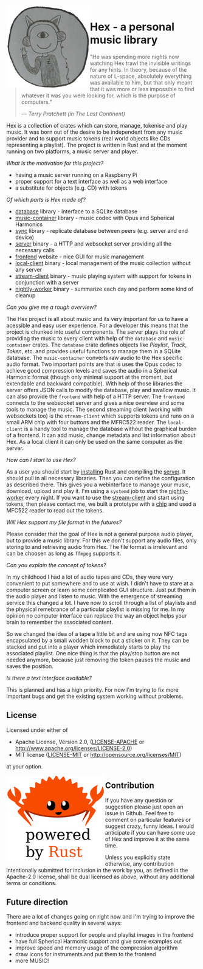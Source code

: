 <img align="left" src="assets/github.png" width="220px"/>

#  Hex - a personal music library
> "He was spending more nights now watching Hex trawl the invisible writings for any hints. In theory, because of the nature of L-space, absolutely everything was available to him, but that only meant that it was more or less impossible to find whatever it was you were looking for, which is the purpose of computers."
>
> &mdash; <cite>Terry Pratchett (in The Last Continent)</cite>

Hex is a collection of crates which can store, manage, tokenise and play music. It was born out of the desire to be independent from any music provider and to support music tokens (real world objects like CDs representing a playlist). The project is written in Rust and at the moment running on two platforms, a music server and player.

*What is the motivation for this project?*
 * having a music server running on a Raspberry Pi
 * proper support for a text interface as well as a web interface
 * a substitute for objects (e.g. CD) with tokens

*Of which parts is Hex made of?*
 * [database](database/) library - interface to a SQLite database
 * [music-container](music-container/) library - music codec with Opus and Spherical Harmonics
 * [sync](sync/) library - replicate database between peers (e.g. server and end device)
 * [server](server) binary - a HTTP and websocket server providing all the necessary calls
 * [frontend](frontend) website - nice GUI for music management
 * [local-client](local-client) binary - local management of the music collection without any server
 * [stream-client](stream-client) binary - music playing system with support for tokens in conjunction with a server
 * [nightly-worker](nightly-worker) binary - summarize each day and perform some kind of cleanup

*Can you give me a rough overview?*

The Hex project is all about music and its very important for us to have a acessible and easy user experience. For a developer this means that the project is chunked into useful components. The server plays the role of providing the music to every client with help of the `database` and `music-container` crates. The `database` crate defines objects like _Playlist_, _Track_, _Token_, etc. and provides useful functions to manage them in a SQLite database. The `music-container` converts raw audio to the Hex specific audio format. Two important points are that is uses the Opus codec to achieve good compression levels and saves the audio in a Spherical Harmonic format (though only minimal support at the moment, but extendable and backward compatible). With help of those libraries the server offers JSON calls to modify the database, play and swallow music. It can also provide the `frontend` with help of a HTTP server. The `frontend` connects to the websocket server and gives a nice overview and some tools to manage the music. The second streaming client (working with websockets too) is the `stream-client` which supports tokens and runs on a small ARM chip with four buttons and the MFRC522 reader. The `local-client` is a handy tool to manage the database without the graphical burden of a frontend. It can add music, change metadata and list information about Hex. As a local client it can only be used on the same computer as the server.

*How can I start to use Hex?*

As a user you should start by [installing](http://rust-lang.org/install.html) Rust and compiling the [server](server). It should pull in all necessary libraries. Then you can define the configuration as described there. This gives you a webinterface to manage your music, download, upload and play it. I'm using a `systemd` job to start the [nightly-worker](nightly-worker/) every night. If you want to use the [stream-client](stream-client/) and start using tokens, then please contact me, we built a prototype with a [chip](getchip.com) and used a MFC522 reader to read out the tokens.

*Will Hex support my file format in the futures?*

Please consider that the goal of Hex is not a general purpose audio player, but to provide a music library. For this we don't support any audio files, only storing to and retrieving audio from Hex. The file format is irrelevant and can be choosen as long as `ffmpeg` supports it.

*Can you explain the concept of tokens?*

In my childhood I had a lot of audio tapes and CDs, they were very convenient to put somewhere and to use at wish. I didn't have to stare at a computer screen or learn some complicated GUI structure. Just put them in the audio player and listen to music. With the emergence of streaming service this changed a lot. I have now to scroll through a list of playlists and the physical remebrance of a particular playlist is missing for me. In my opinion no computer interface can replace the way an object helps your brain to remember the associated content. 

So we changed the idea of a tape a little bit and are using now NFC tags encapsulated by a small wodden block to put a sticker on it. They can be stacked and put into a player which immediately starts to play the associated playlist. One nice thing is that the play/stop button are not needed anymore, because just removing the token pauses the music and saves the position.

*Is there a text interface available?*

This is planned and has a high priority. For now I'm trying to fix more important bugs and get the existing system working without problems.

## License

Licensed under either of

- Apache License, Version 2.0, ([LICENSE-APACHE](LICENSE-APACHE) or <http://www.apache.org/licenses/LICENSE-2.0>)
- MIT license ([LICENSE-MIT](LICENSE-MIT) or <http://opensource.org/licenses/MIT>)

at your option.

<img align="left" src="assets/rust2.png" width="260px"/>

## Contribution
If you have any question or suggestion please just open an issue in Github. Feel free to comment on particular features or suggest crazy, funny ideas. I would anticipate if you can have some use of Hex and improve it at the same time.

Unless you explicitly state otherwise, any contribution intentionally submitted for inclusion in the work by you, as defined in the Apache-2.0 license, shall be dual licensed as above, without any additional terms or conditions.

## Future direction

There are a lot of changes going on right now and I'm trying to improve the frontend and backend quality in several ways:
 * introduce proper support for people and playlist images in the frontend
 * have full Spherical Harmonic support and give some examples out
 * improve speed and memory usage of the compression algorithm
 * draw icons for instruments and put them to the frontend
 * more MUSIC!
